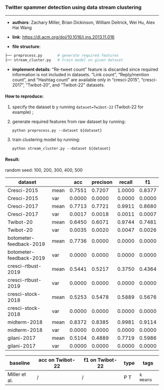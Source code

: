 ### Twitter spammer detection using data stream clustering

---

- **authors**: Zachary Miller, Brian Dickinson, William Deitrick, Wei Hu, Alex Hai Wang

- **link**: https://dl.acm.org/doi/10.1016/j.ins.2013.11.016

- **file structure**: 

```python
├── preprocess.py       # generate required features
├── stream_cluster.py   # train model on given dataset
```

- **implement details**: “Re-tweet count” feature is discarded since required information is not included in datasets. “Link count”, “Reply/mention count”, and “Hashtag count” are available only in “cresci-2015”, “cresci-2017”, “Twibot-20”, and “Twibot-22” datasets. 

  

#### How to reproduce:

1. specify the dataset b y running `dataset=Twibot-22` (Twibot-22 for example) ;

2. generate required features from raw dataset by running: 

   `python preprocess.py --dataset ${dataset}`

3. train clustering model by running:

   `python stream_cluster.py --dataset ${dataset}`



#### Result:

random seed: 100, 200, 300, 400, 500

| dataset                  |      | acc    | precison | recall | f1     |
| ------------------------ | ---- | ------ | -------- | ------ | ------ |
| Cresci-2015              | mean | 0.7551 | 0.7207   | 1.0000 | 0.8377 |
| Cresci-2015              | var  | 0.0000 | 0.0000   | 0.0000 | 0.0000 |
| Cresci-2017              | mean | 0.7713 | 0.7721   | 0.9911 | 0.8680 |
| Cresci-2017              | var  | 0.0017 | 0.0018   | 0.0011 | 0.0007 |
| Twibot-20                | mean | 0.6450 | 0.6071   | 0.9744 | 0.7481 |
| Twibot-20                | var  | 0.0035 | 0.0020   | 0.0047 | 0.0026 |
| botometer-feedback-2019  | mean | 0.7736 | 0.0000   | 0.0000 | 0.0000 |
| botometer-feedback-2019  | var  | 0.0000 | 0.0000   | 0.0000 | 0.0000 |
| cresci-rtbust-2019       | mean | 0.5441 | 0.5217   | 0.3750 | 0.4364 |
| cresci-rtbust-2019       | var  | 0.0000 | 0.0000   | 0.0000 | 0.0000 |
| cresci-stock-2018        | mean | 0.5253 | 0.5478   | 0.5889 | 0.5676 |
| cresci-stock-2018        | var  | 0.0000 | 0.0000   | 0.0000 | 0.0000 |
| midterm-2018             | mean | 0.8372 | 0.8385   | 0.9981 | 0.9114 |
| midterm-2018             | var  | 0.0000 | 0.0000   | 0.0000 | 0.0000 |
| gilani-2017              | mean | 0.5104 | 0.4889   | 0.7719 | 0.5986 |
| gilani-2017              | var  | 0.0000 | 0.0000   | 0.0000 | 0.0000 |







| baseline     | acc on Twibot-22 | f1 on Twibot-22 | type | tags|
| ------------ | ---------------- | --------------- | ---- | --- |
| Miller et al.|/|/|P T|`k means`|

